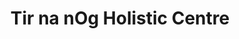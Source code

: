 ---
title: "Tir na nOg Holistic Centre"
url: /by-glasgow/tir-na-nog-holistic-centre/
shop: Kramladen
---